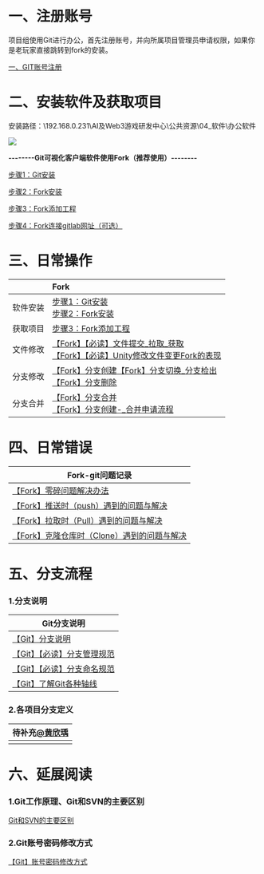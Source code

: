 # 一、注册账号
项目组使用Git进行办公，首先注册账号，并向所属项目管理员申请权限，如果你是老玩家直接跳转到fork的安装。

[一、GIT账号注册](https://snh48group.yuque.com/org-wiki-snh48group-ec9yge/rgqlf2/dcz0uyeq0585t8uh)

# 二、安装软件及获取项目
安装路径：\\192.168.0.231\AI及Web3游戏研发中心\公共资源\04_软件\办公软件

![](https://cdn.nlark.com/yuque/0/2024/png/12926950/1712469797645-7c2103ce-c5bf-4af9-b92a-af4a19d8792c.png)

**--------Git可视化客户端软件使用Fork（推荐使用）--------**

[步骤1：Git安装](https://snh48group.yuque.com/org-wiki-snh48group-ec9yge/rgqlf2/igq00ma7wg81rtn7)

[步骤2：Fork安装](https://snh48group.yuque.com/org-wiki-snh48group-ec9yge/rgqlf2/zdlly6bsrntqicxv)

[步骤3：Fork添加工程](https://snh48group.yuque.com/org-wiki-snh48group-ec9yge/rgqlf2/yqcimzlqptplhgb2)

[步骤4：Fork连接gitlab网址（可选）](https://snh48group.yuque.com/org-wiki-snh48group-ec9yge/rgqlf2/vut1d1dgdgdxr9fr)

# 三、日常操作
|  | **Fork** |
| --- | :--- |
| 软件安装 | [步骤1：Git安装](https://snh48group.yuque.com/org-wiki-snh48group-ec9yge/rgqlf2/igq00ma7wg81rtn7)<br/>[步骤2：Fork安装](https://snh48group.yuque.com/org-wiki-snh48group-ec9yge/rgqlf2/zdlly6bsrntqicxv) |
| 获取项目 | [步骤3：Fork添加工程](https://snh48group.yuque.com/org-wiki-snh48group-ec9yge/rgqlf2/yqcimzlqptplhgb2) |
| 文件修改 | [【Fork】【必读】文件提交_拉取_获取](https://snh48group.yuque.com/org-wiki-snh48group-ec9yge/rgqlf2/rk0b5vum1ygrc4g5)<br/>[【Fork】【必读】Unity修改文件变更Fork的表现](https://snh48group.yuque.com/org-wiki-snh48group-ec9yge/rgqlf2/gs7hn4kdg6fx9pl2) |
| 分支修改 | [【Fork】分支创建](https://snh48group.yuque.com/org-wiki-snh48group-ec9yge/rgqlf2/lphoig1iq5si08s6)[【Fork】分支切换_分支检出](https://snh48group.yuque.com/org-wiki-snh48group-ec9yge/rgqlf2/pqauvtdmlf7nmvvz)<br/>[【Fork】分支删除](https://snh48group.yuque.com/org-wiki-snh48group-ec9yge/rgqlf2/yx643g1u0va00afr) |
| 分支合并 | [【Fork】分支合并](https://snh48group.yuque.com/org-wiki-snh48group-ec9yge/rgqlf2/hpwpt5dngqttd0cs)<br/>[【Fork】分支创建-_合并申请流程](https://snh48group.yuque.com/org-wiki-snh48group-ec9yge/rgqlf2/qzryo5v006yu6yco) |


# 四、日常错误
| **Fork-git问题记录** |
| --- |
| [【Fork】零碎问题解决办法](https://snh48group.yuque.com/org-wiki-snh48group-ec9yge/rgqlf2/qw1lp4yngiylagnx) |
| [【Fork】推送时（push）遇到的问题与解决](https://snh48group.yuque.com/org-wiki-snh48group-ec9yge/rgqlf2/ois394su690bxy1o) |
| [【Fork】拉取时（Pull）遇到的问题与解决](https://snh48group.yuque.com/org-wiki-snh48group-ec9yge/rgqlf2/ylzfh3x8o03ikpk9) |
| [【Fork】克隆仓库时（Clone）遇到的问题与解决](https://snh48group.yuque.com/org-wiki-snh48group-ec9yge/rgqlf2/gowa52wzdxg21ha1) |


# 五、分支流程
### 1.分支说明
| **Git分支说明** |
| --- |
| [【Git】分支说明](https://snh48group.yuque.com/org-wiki-snh48group-ec9yge/rgqlf2/aairhhxplf5xtk6d) |
| [【Git】【必读】分支管理规范](https://snh48group.yuque.com/org-wiki-snh48group-ec9yge/rgqlf2/sck9wroi1mr5psvq) |
| [【Git】【必读】分支命名规范](https://snh48group.yuque.com/org-wiki-snh48group-ec9yge/rgqlf2/lwvnyynui3179lz2) |
| [【Git】了解Git各种轴线](https://snh48group.yuque.com/org-wiki-snh48group-ec9yge/rgqlf2/mfsrv1t5q4cetlun) |


### 2.各项目分支定义
| 待补充[@黄欣瑀](undefined/huangxinyu-1wuda) |
| --- |
|  |


# 六、延展阅读
### 1.Git工作原理、Git和SVN的主要区别
[Git和SVN的主要区别](https://snh48group.yuque.com/org-wiki-snh48group-ec9yge/rgqlf2/ek1nrrb6ay43fqlu)

### 2.Git账号密码修改方式
[【Git】账号密码修改方式](https://snh48group.yuque.com/org-wiki-snh48group-ec9yge/rgqlf2/pubgp9an8r0gvev1)

